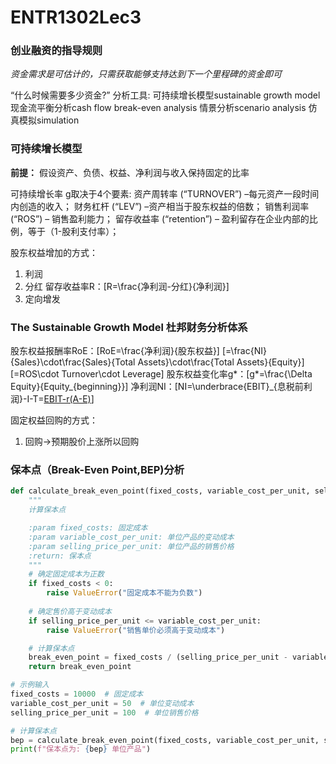 # ENTR1302Lec3
### 创业融资的指导规则
*资金需求是可估计的，只需获取能够支持达到下一个里程碑的资金即可*

“什么时候需要多少资金?”
分析工具:
可持续增长模型sustainable growth model
现金流平衡分析cash flow break-even analysis
情景分析scenario analysis 
仿真模拟simulation

### 可持续增长模型
**前提：** 假设资产、负债、权益、净利润与收入保持固定的比率

可持续增长率 g取决于4个要素: 
资产周转率 (“TURNOVER”) –每元资产一段时间内创造的收入；
财务杠杆 (“LEV”) –资产相当于股东权益的倍数；
销售利润率 (“ROS”) – 销售盈利能力；
留存收益率 (“retention”) – 盈利留存在企业内部的比例，等于（1-股利支付率）；

股东权益增加的方式：
1. 利润
2. 分红
留存收益率R：\[R=\frac{净利润-分红}{净利润}\]
3. 定向增发

### The Sustainable Growth Model 杜邦财务分析体系

股东权益报酬率RoE：\[RoE=\frac{净利润}{股东权益}\]
\[=\frac{NI}{Sales}\cdot\frac{Sales}{Total Assets}\cdot\frac{Total Assets}{Equity}\]
\[=ROS\cdot Turnover\cdot Leverage\]
股东权益变化率g*：\[g*=\frac{\Delta Equity}{Equity_{beginning}}\]
净利润NI：\[NI=\underbrace{EBIT}_{息税前利润}-I-T=[EBIT-r(A-E)](1-t)\]


固定权益回购的方式：
1. 回购->预期股价上涨所以回购

### 保本点（Break-Even Point,BEP)分析

```python
def calculate_break_even_point(fixed_costs, variable_cost_per_unit, selling_price_per_unit):
    """
    计算保本点

    :param fixed_costs: 固定成本
    :param variable_cost_per_unit: 单位产品的变动成本
    :param selling_price_per_unit: 单位产品的销售价格
    :return: 保本点
    """
    # 确定固定成本为正数
    if fixed_costs < 0:
        raise ValueError("固定成本不能为负数")
    
    # 确定售价高于变动成本
    if selling_price_per_unit <= variable_cost_per_unit:
        raise ValueError("销售单价必须高于变动成本")

    # 计算保本点
    break_even_point = fixed_costs / (selling_price_per_unit - variable_cost_per_unit)
    return break_even_point

# 示例输入
fixed_costs = 10000  # 固定成本
variable_cost_per_unit = 50  # 单位变动成本
selling_price_per_unit = 100  # 单位销售价格

# 计算保本点
bep = calculate_break_even_point(fixed_costs, variable_cost_per_unit, selling_price_per_unit)
print(f"保本点为: {bep} 单位产品")
```

